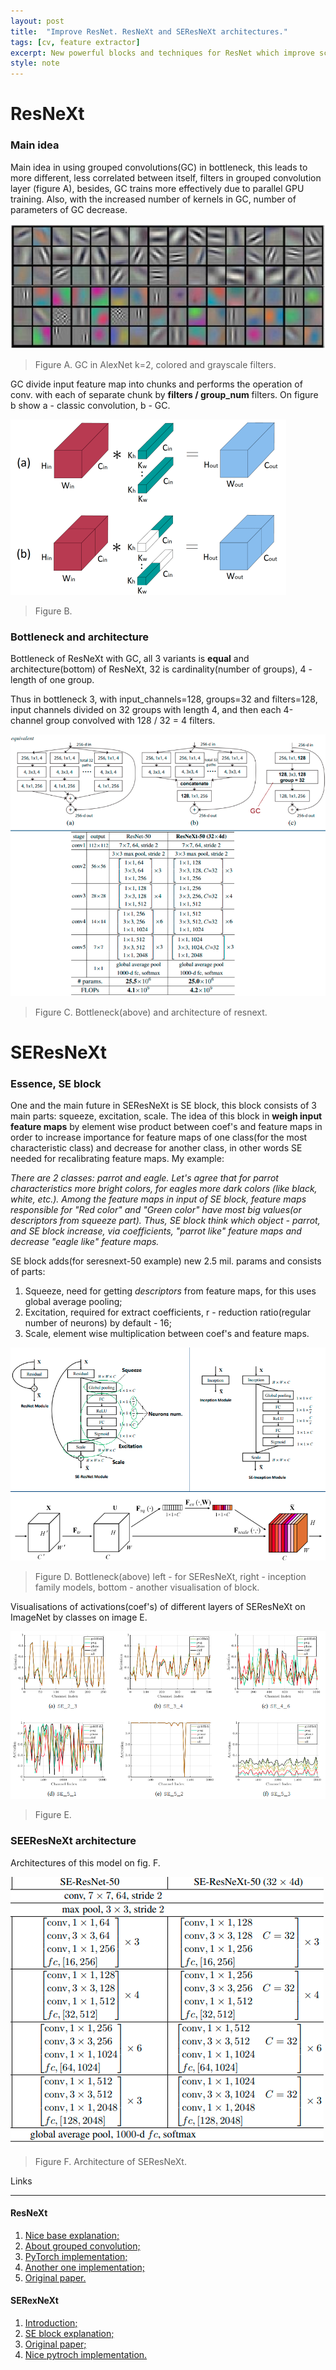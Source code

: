 ```yaml
---
layout: post
title:  "Improve ResNet. ResNeXt and SEResNeXt architectures."
tags: [cv, feature extractor]
excerpt: New powerful blocks and techniques for ResNet which improve score and decrease count of parameters. New type of convolution. 
style: note
---
```

# ResNeXt

### Main idea

Main idea in using grouped convolutions(GC) in bottleneck, this leads to more different, less correlated between itself, filters in
grouped convolution layer (figure A), besides, GC trains more effectively due to parallel GPU training. Also, with the increased number of 
kernels in GC, number of parameters of GC decrease.

![alex](/images/seresnext/alex.png)

> Figure A. GC in AlexNet k=2, colored and grayscale filters.

GC divide input feature map into chunks and performs the operation of conv. with each of separate chunk by __filters / group_num__ filters.
On figure b show a - classic convolution, b - GC.

![gc](/images/seresnext/gc.png)

> Figure B.

### Bottleneck and architecture

Bottleneck of ResNeXt with GC, all 3 variants is __equal__ and architecture(bottom) of ResNeXt, 32 is cardinality(number of groups), 
4 - length of one group. 

Thus in bottleneck 3, with input_channels=128, groups=32 and filters=128, input channels divided on
32 groups with length 4, and then each 4-channel group convolved with 128 / 32 = 4 filters.

![resnext_b_a](/images/seresnext/resnextb_arch.png)

> Figure C. Bottleneck(above) and architecture of resnext.

# SEResNeXt

### Essence, SE block

One and the main future in SEResNeXt is SE block, this block consists of 3 main parts: squeeze, excitation, scale.
The idea of this block in __weigh input feature maps__ by element wise product between coef's and feature maps in order to 
increase importance for feature maps of one class(for the most characteristic class) and decrease for another class, in other words SE needed for recalibrating 
feature maps. My example:

*There are 2 classes: parrot and eagle. Let's agree that for parrot characteristics more bright colors, for eagles more dark colors (like black, white, etc.).
Among the feature maps in input of SE block, feature maps responsible for "Red color" and "Green color" have most big values(or descriptors from squeeze part). 
Thus, SE block think which object - parrot, and SE block increase, via coefficients, "parrot like" feature maps and decrease "eagle like" feature maps.*

SE block adds(for seresnext-50 example) new 2.5 mil. params and consists of parts:
1. Squeeze, need for getting *descriptors* from feature maps, for this uses global average pooling;
2. Excitation, required for extract coefficients, r - reduction ratio(regular number of neurons) by default - 16;
3. Scale, element wise multiplication between coef's and feature maps.

![seblock](/images/seresnext/seblock.png)

> Figure D. Bottleneck(above) left - for SEResNeXt, right - inception family models, bottom - another visualisation of block.

Visualisations of activations(coef's) of different layers of SEResNeXt on ImageNet by classes on image E. 

![se_activity](/images/seresnext/se_activity.png)

> Figure E.

### SEEResNeXt architecture

Architectures of this model on fig. F.

![se_arch](/images/seresnext/se_arch.png)

> Figure F. Architecture of SEResNeXt.

Links

***

#### ResNeXt

1. [Nice base explanation;](https://medium.com/@14prakash/understanding-and-implementing-architectures-of-resnet-and-resnext-for-state-of-the-art-image-cc5d0adf648e)
2. [About grouped convolution;](https://towardsdatascience.com/a-comprehensive-introduction-to-different-types-of-convolutions-in-deep-learning-669281e58215)
3. [PyTorch implementation;](https://pytorch.org/docs/stable/_modules/torchvision/models/resnet.html#resnext50_32x4d)
4. [Another one implementation;](https://github.com/prlz77/ResNeXt.pytorch/blob/master/models/model.py)
5. [Original paper.](https://arxiv.org/pdf/1611.05431.pdf)

#### SERexNeXt

1. [Introduction;](https://towardsdatascience.com/squeeze-and-excitation-networks-9ef5e71eacd7)
2. [SE block explanation;](https://blog.paperspace.com/channel-attention-squeeze-and-excitation-networks/)
3. [Original paper;](https://www.robots.ox.ac.uk/~vgg/publications/2018/Hu18/hu18.pdf)
4. [Nice pytroch implementation.](https://github.com/last-one/tools/blob/master/pytorch/SE-ResNeXt/SeResNeXt.py)
